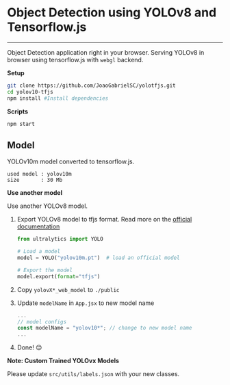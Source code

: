 # Object Detection using YOLOv8 and Tensorflow.js

---

Object Detection application right in your browser. Serving YOLOv8 in browser using tensorflow.js
with `webgl` backend.

**Setup**

```bash
git clone https://github.com/JoaoGabrielSC/yolotfjs.git
cd yolov10-tfjs
npm install #Install dependencies
```

**Scripts**

```bash
npm start
```

## Model

YOLOv10m model converted to tensorflow.js.

```
used model : yolov10m
size       : 30 Mb
```

**Use another model**

Use another YOLOv8 model.

1. Export YOLOv8 model to tfjs format. Read more on the [official documentation](https://docs.ultralytics.com/tasks/detection/#export)

   ```python
   from ultralytics import YOLO

   # Load a model
   model = YOLO("yolov10m.pt")  # load an official model

   # Export the model
   model.export(format="tfjs")
   ```

2. Copy `yolovX*_web_model` to `./public`
3. Update `modelName` in `App.jsx` to new model name
   ```jsx
   ...
   // model configs
   const modelName = "yolov10*"; // change to new model name
   ...
   ```
4. Done! 😊

**Note: Custom Trained YOLOvx Models**

Please update `src/utils/labels.json` with your new classes.
